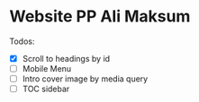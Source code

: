 # Website PP Ali Maksum

Todos:
 - [x] Scroll to headings by id
 - [ ] Mobile Menu
 - [ ] Intro cover image by media query
 - [ ] TOC sidebar